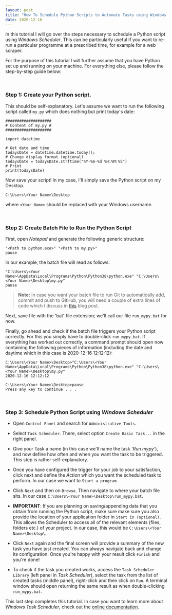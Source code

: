 ```yaml
---
layout: post
title: "How To Schedule Python Scripts to Automate Tasks using Windows Scheduler on Windows 10"
date: 2020-12-16
---
```


In this tutorial I will go over the steps necessary to schedule a Python script using *Windows Scheduler*. This can be particularly useful if you want to re-run a particular programme at a prescribed time, for example for a web scraper.

For the purpose of this tutorial I will further assume that you have Python set up and running on your machine. For everything else, please follow the step-by-step guide below:

<br>

### Step 1: Create your Python script.

This should be self-explanatory. Let's assume we want to run the following script called `my.py` which does nothing but print today's date:

```
####################
# Content of my.py #
####################

import datetime

# Get date and time
todaysDate = datetime.datetime.today();
# Change display format (optional)
todaysDate = todaysDate.strftime("%Y-%m-%d %H:%M:%S")
# Print
print(todaysDate)
```

Now save your script! In my case, I'll simply save the Python script on my Desktop. 

```
C:\Users\<Your Name>\Desktop
```

where `<Your Name>` should be replaced with your Windows username.

<br>

### Step 2: Create Batch File to Run the Python Script

First, open *Notepad* and generate the following generic structure:

```
"<Path to python.exe>" "<Path to my.py>"
pause
```

In our example, the batch file will read as follows:

```
"C:\Users\<Your Name>\AppData\Local\Programs\Python\Python38\python.exe" "C:\Users\<Your Name>\Desktop\my.py"
pause
```

> **Note:** In case you want your batch file to run Git to automatically add, commit and push to GitHub, you will need a couple of extra lines of code which I discuss in [this](https://amannj.github.io/blog/2020/07/09/bat-git-push) blog post.

Next, save file with the 'bat' file extension; we'll call our file `run_mypy.bat` for now.

Finally, go ahead and check if the batch file triggers your Python script correctly. For this you simply have to double-click `run_mypy.bat`. If everything has worked out correctly, a command prompt should open now containing the following pieces of information (including the date and daytime which in this case is 2020-12-16 12:12:12):

```
C:\Users\<Your Name>\Desktop>"C:\Users\<Your Name>\AppData\Local\Programs\Python\Python38\python.exe" "C:\Users\<Your Name>\Desktop\my.py"
2020-12-16 12:12:12

C:\Users\<Your Name>\Desktop>pause
Press any key to continue . . .
```
<br>

### Step 3: Schedule Python Script using *Windows Scheduler*

- Open `Control Panel` and search for `Administrative Tools`.

- Select `Task Scheduler`. There, select option `Create Basic Task...` in the right panel.

- Give your Task a name (in this case we'll name the task *'Run mypy'*), and now define how often and when you want the task to be triggered. This step is rather self-explanatory.

- Once you have configured the trigger for your job to your satisfaction, click next and define the *Action* which you want the scheduled task to perform. In our case we want to `Start a program`.

- Click `Next` and then on `Browse`. Then navigate to where your batch file sits. In our case `C:\Users\<Your Name>\Desktop\run_mypy.bat`. 

- **IMPORTANT**: If you are planning on saving/appending data that you obtain from running the Python script, make sure make sure you also provide the location of your application folder in  `Start in (optional)`. This allows the Scheduler to access all of the relevant elements (files, folders etc.) of your project. In our case, this would be `C:\Users\<Your Name>\Desktop\`.

- Click `Next` again and the final screen will provide a summary of the new task you have just created. You can always navigate back and change its configuration. Once you're happy with your result click `Finish` and you're done!

- To check if the task you created works, access the `Task Scheduler Library` (left panel in *Task Scheduler*), select the task from the list of created tasks (middle panel), right-click and then click on `Run`. A terminal window should open returning the same result as when double-clicking `run_mypy.bat`.

  
This last step completes this tutorial. In case you want to learn more about *Windows Task Scheduler*, check out the [online documentation](https://docs.microsoft.com/en-us/windows/win32/taskschd/task-scheduler-start-page).